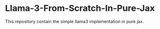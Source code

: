 # Llama-3-From-Scratch-In-Pure-Jax
This repository contain the simple llama3  implementation in pure jax. 
